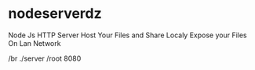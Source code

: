 # nodeserverdz
Node Js HTTP Server Host Your Files and Share Localy Expose your Files On Lan Network 

/br ./server /root 8080
